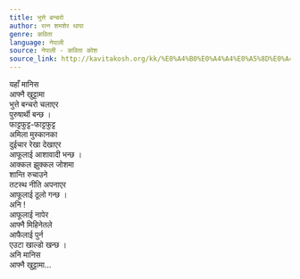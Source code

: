 ```yaml
---
title: भुत्ते बन्चरो
author: रत्न शमशेर थापा
genre: कविता
language: नेपाली
source: नेपाली - कविता कोश
source_link: http://kavitakosh.org/kk/%E0%A4%B0%E0%A4%A4%E0%A5%8D%E0%A4%A8_%E0%A4%B6%E0%A4%AE%E0%A4%B6%E0%A5%87%E0%A4%B0_%E0%A4%A5%E0%A4%BE%E0%A4%AA%E0%A4%BE
---
```


यहाँ मानिस  
आफ्नै खुट्टामा  
भुत्ते बन्चरो चलाएर  
पुरुषार्थी बन्छ ।  
फाट्टफुट्ट-फाट्टफुट्ट  
अमिला मुस्कानका  
दुईचार रेखा देखाएर  
आफूलाई आशावादी भन्छ ।  
आक्कल झुक्कल जोशमा  
शान्ति रुचाउने  
तटस्थ नीति अपनाएर  
आफूलाई ठूलो गन्छ ।  
अनि !  
आफूलाई नापेर  
आफ्नै मिहिनेतले  
आफैलाई पुर्न  
एउटा खाल्डो खन्छ ।  
अनि मानिस  
आफ्नै खुट्टामा...
